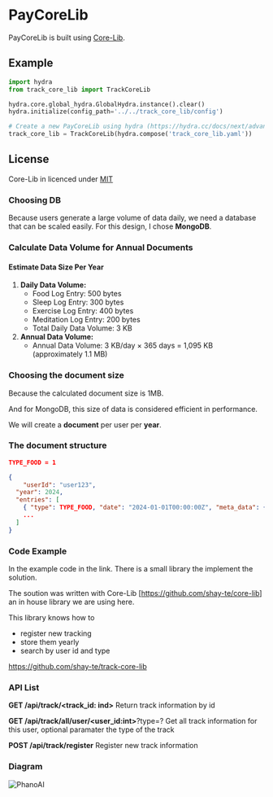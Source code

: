 # PayCoreLib
PayCoreLib is built using [Core-Lib](https://github.com/shay-te/core-lib).

## Example

```python
import hydra
from track_core_lib import TrackCoreLib

hydra.core.global_hydra.GlobalHydra.instance().clear()
hydra.initialize(config_path='../../track_core_lib/config')

# Create a new PayCoreLib using hydra (https://hydra.cc/docs/next/advanced/compose_api/) config
track_core_lib = TrackCoreLib(hydra.compose('track_core_lib.yaml'))
```

## License
Core-Lib in licenced under [MIT](https://github.com/shay-te/core-lib/blob/master/LICENSE)



### **Choosing DB**

Because users generate a large volume of data daily, we need a database that can be scaled easily. For this design, I chose **MongoDB**.

### **Calculate Data Volume for Annual Documents**

#### **Estimate Data Size Per Year**

1. **Daily Data Volume:**
   - Food Log Entry: 500 bytes
   - Sleep Log Entry: 300 bytes
   - Exercise Log Entry: 400 bytes
   - Meditation Log Entry: 200 bytes
   - Total Daily Data Volume: 3 KB
2. **Annual Data Volume:**
   - Annual Data Volume: 3 KB/day × 365 days = 1,095 KB (approximately 1.1 MB)

### **Choosing the document size**

Because the calculated document size is 1MB.

And for MongoDB, this size of data is considered efficient in performance. 

We will create a **document** per user per **year**.

### **The document structure**

```json
TYPE_FOOD = 1

{ 
	"userId": "user123", 
  "year": 2024, 
  "entries": [ 
    { "type": TYPE_FOOD, "date": "2024-01-01T00:00:00Z", "meta_data": { "food":"Breakfast", "calories": 500 } }, 
    ... 
  ] 
}
```



### **Code Example**



In the example code in the link. There is a small library the implement the solution.

The soution was written with Core-Lib [https://github.com/shay-te/core-lib] an in house library we are using here. 



This library knows how to 

- register new tracking 
- store them yearly 
- search by user id and type 



https://github.com/shay-te/track-core-lib



### **API List**



**GET /api/track/<track_id: ind>**
Return track information by id



**GET /api/track/all/user/<user_id:int>**?type=?
Get all track information for this user, optional paramater the type of the track



**POST /api/track/register**
Register new track information 



### **Diagram**

![PhanoAI](./PhanoAI.png)






